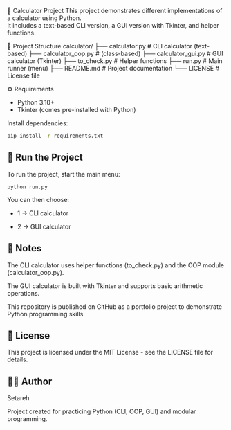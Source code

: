 🧮 Calculator Project
This project demonstrates different implementations of a calculator using Python.  
It includes a text-based CLI version, a GUI version with Tkinter, and helper functions.

📂 Project Structure
calculator/
├── calculator.py        # CLI calculator (text-based)
├── calculator_oop.py    # (class-based)
├── calculator_gui.py    # GUI calculator (Tkinter)
├── to_check.py          # Helper functions
├── run.py               # Main runner (menu)
├── README.md            # Project documentation
└── LICENSE              # License file

⚙️ Requirements
- Python 3.10+  
- Tkinter (comes pre-installed with Python)

Install dependencies:
```bash
pip install -r requirements.txt
```
## 🚀 Run the Project
To run the project, start the main menu:
```
python run.py

```
You can then choose:

- 1 → CLI calculator

- 2 → GUI calculator
## 📝 Notes

The CLI calculator uses helper functions (to_check.py) and the OOP module (calculator_oop.py).

The GUI calculator is built with Tkinter and supports basic arithmetic operations.

This repository is published on GitHub as a portfolio project to demonstrate Python programming skills.

## 📄 License
This project is licensed under the MIT License - see the LICENSE file for details.

## 👩‍💻 Author
Setareh

Project created for practicing Python (CLI, OOP, GUI) and modular programming.
